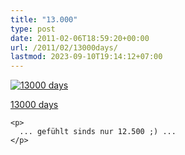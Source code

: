 ```yaml
---
title: "13.000"
type: post
date: 2011-02-06T18:59:20+00:00
url: /2011/02/13000days/
lastmod: 2023-09-10T19:14:12+07:00
---
```

<div class="media image">
  <a href="http://www.flickr.com/photos/schreibblogade/5424783104/" title="13000 days"><img src="//farm6.static.flickr.com/5218/5424783104_f2651c342c_z.jpg" alt="13000 days" /></p>

  <p>
    13000 days
  </p>

  <p>
    </a></div>

    <p>
      ... gefühlt sinds nur 12.500 ;) ...
    </p>
